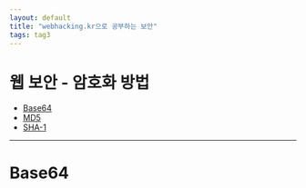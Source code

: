 ```yaml
---
layout: default
title: "webhacking.kr으로 공부하는 보안"
tags: tag3
---
```


# <a name="top"></a> 웹 보안 - 암호화 방법

* [Base64](#Base64)
* [MD5](#MD5)
* [SHA-1](#SHA-1)

***

# <a name="base64"></a>Base64